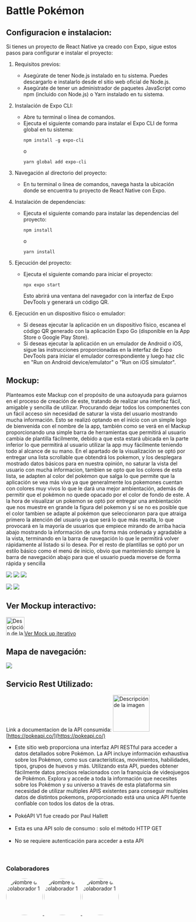 # Battle Pokémon

## Configuracion e instalacion:
Si tienes un proyecto de React Native ya creado con Expo, sigue estos pasos para configurar e instalar el proyecto:

1. Requisitos previos:
   - Asegúrate de tener Node.js instalado en tu sistema. Puedes descargarlo e instalarlo desde el sitio web oficial de Node.js.
   - Asegúrate de tener un administrador de paquetes JavaScript como npm (incluido con Node.js) o Yarn instalado en tu sistema.

2. Instalación de Expo CLI:
   - Abre tu terminal o línea de comandos.
   - Ejecuta el siguiente comando para instalar el Expo CLI de forma global en tu sistema:
     ```
     npm install -g expo-cli
     ```
     o
     ```
     yarn global add expo-cli
     ```

3. Navegación al directorio del proyecto:
   - En tu terminal o línea de comandos, navega hasta la ubicación donde se encuentra tu proyecto de React Native con Expo.

4. Instalación de dependencias:
   - Ejecuta el siguiente comando para instalar las dependencias del proyecto:
     ```
     npm install
     ```
     o
     ```
     yarn install
     ```

5. Ejecución del proyecto:
   - Ejecuta el siguiente comando para iniciar el proyecto:
     ```
     npx expo start
     ```
     Esto abrirá una ventana del navegador con la interfaz de Expo DevTools y generará un código QR.

6. Ejecución en un dispositivo físico o emulador:
   - Si deseas ejecutar la aplicación en un dispositivo físico, escanea el código QR generado con la aplicación Expo Go (disponible en la App Store o Google Play Store).
   - Si deseas ejecutar la aplicación en un emulador de Android o iOS, sigue las instrucciones proporcionadas en la interfaz de Expo DevTools para iniciar el emulador correspondiente y luego haz clic en "Run on Android device/emulator" o "Run on iOS simulator".


## Mockup:

Planteamos este Mackup con el propósito de una autoayuda para guiarnos en el proceso de creación de este, tratando de realizar una interfaz fácil, amigable y sencilla de utilizar.
Procurando dejar todos los componentes con un fácil acceso sin necesidad de saturar la vista del usuario mostrando mucha información.
Esto se realizó optando en el inicio con un simple logo de bienvenida con el nombre de la app, también como se verá en el Mackup  proporcionando una simple barra de herramientas que permitirá al usuario cambia de plantilla fácilmente, debido a que esta estará ubicada en la parte inferior lo que permitirá al usuario utilizar la app muy fácilmente teniendo todo al alcance de su mano.
En el apartado de la visualización se optó por entregar una lista scrollable que obtendrá los pokemon, y los desplegara mostrado datos básicos para en nuestra opinión, no saturar la vista del usuario con mucha informacion, tambien se opto que los colores de esta lista, se adapten al color del pokémon que salga lo que permite que la aplicación se vea más viva ya que generalmente los pokemones cuentan con colores muy vivos lo que le dará una mejor ambientación, además de permitir que el pokémon no quede opacado por el color de fondo de este.
A la hora de visualizar un pokemon se optó por entregar una ambientación que nos muestre en grande la figura del pokemon  y si se no es posible que el color tambien se adapte al pokémon que seleccionaron para que atraiga primero la atención del usuario ya que será lo que más resalta, lo que provocará en la mayoría de usuarios que  empiece mirando de arriba hacia abajo mostrando la información de una forma más ordenada y agradable a la vista, terminando en la barra de navegación lo que le permitirá volver rápidamente al listado si lo desea.
Por el resto de plantillas se optó por un estilo básico como el menú de inicio, obvio que manteniendo siempre la barra de navegación abajo para que el usuario pueda moverse de forma rápida y sencilla

![](https://raw.githubusercontent.com/Brau1973/reactnative-demo2-ria/main/assets/Inicio-ee560.png) ![](https://github.com/Brau1973/reactnative-demo2-ria/blob/main/assets/Cuenta-cba9b.png?raw=true) ![](https://github.com/Brau1973/reactnative-demo2-ria/blob/main/assets/Favoritos-7930e.png?raw=true)

![](https://github.com/Brau1973/reactnative-demo2-ria/blob/main/assets/Pokemos-1f026.png?raw=true) ![](https://github.com/Brau1973/reactnative-demo2-ria/blob/main/assets/Datospokemons-c54bb.png?raw=true)

## Ver Mockup interactivo:



<img src="assets/link.png" alt="Descripción de la imagen" width="50" height="auto">[Ver Mock up iterativo](https://app.uizard.io/p/ca356865)



## Mapa de navegación:
![](https://lucid.app/publicSegments/view/07983fa3-a427-4c66-9f4e-33569dcc664f/image.png)

## Servicio Rest Utilizado:

Link a documentacion de la API consumida: <img src="https://raw.githubusercontent.com/PokeAPI/media/master/logo/pokeapi_256.png" alt="Descripción de la imagen" width="100" height="auto"> [https://pokeapi.co/](https://pokeapi.co/)

 - Este sitio web proporciona una interfaz API RESTful para acceder a datos detallados sobre Pokémon. La API incluye información exhaustiva sobre los Pokémon, como sus características, movimientos, habilidades, tipos, grupos de huevos y más. Utilizando esta API, puedes obtener fácilmente datos precisos relacionados con la franquicia de videojuegos de Pokémon. Explora y accede a toda la información que necesites sobre los Pokémon y su universo a través de esta plataforma sin necesidad de utilizar multiples APIS existentes para conseguir multiples datos de distintos pokemons, proporcionado está una unica API fuente confiable con todos los datos de la otras.<br><br>
 - PokéAPI V1 fue creado por Paul Hallett <br><br>
- Esta es una API solo de consumo : solo el método HTTP GET <br><br>
- No se requiere autenticación para acceder a esta API
<br><br><br>
### Colaboradores

<a href="https://github.com/Brau1973">

<img src="https://avatars.githubusercontent.com/u/55444408?v=4" alt="Nombre del colaborador 1" width="100" style="border-radius: 50%;">
</a>
<a href="https://github.com/Dmirrour">
  <img src="https://avatars.githubusercontent.com/u/81434341?v=4" alt="Nombre del colaborador 1" width="100" style="border-radius: 50%;">
</a>
<a href="https://github.com/Galatheus">
  <img src="https://avatars.githubusercontent.com/u/33265899?v=4" alt="Nombre del colaborador 1" width="100" style="border-radius: 50%;">
</a>

